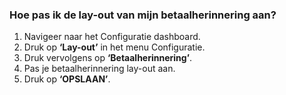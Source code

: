 ### Hoe pas ik de lay-out van mijn betaalherinnering aan?
1.	Navigeer naar het Configuratie dashboard.
2.	Druk op **‘Lay-out’** in het menu Configuratie. 
3.	Druk vervolgens op **‘Betaalherinnering’**.
4.	Pas je betaalherinnering lay-out aan.
5.	Druk op **‘OPSLAAN’**.
